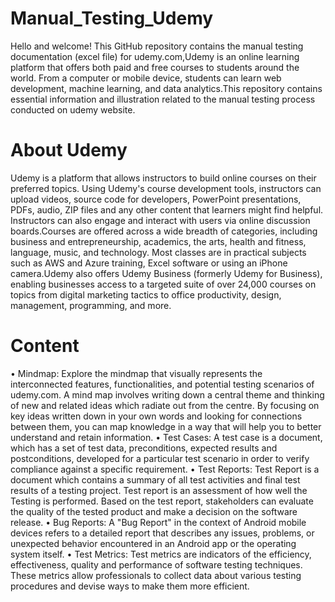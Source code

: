 # Manual_Testing_Udemy
Hello and welcome! This GitHub repository contains the manual testing documentation (excel file) for udemy.com,Udemy is an online learning platform that offers both paid and free courses to students around the world. From a computer or mobile device, students can learn web development, machine learning, and data analytics.This repository contains essential information and illustration related to the manual testing process conducted on udemy website.
# About Udemy
Udemy is a platform that allows instructors to build online courses on their preferred topics. Using Udemy's course development tools, instructors can upload videos, source code for developers, PowerPoint presentations, PDFs, audio, ZIP files and any other content that learners might find helpful. Instructors can also engage and interact with users via online discussion boards.Courses are offered across a wide breadth of categories, including business and entrepreneurship, academics, the arts, health and fitness, language, music, and technology. Most classes are in practical subjects such as AWS and Azure training, Excel software or using an iPhone camera.Udemy also offers Udemy Business (formerly Udemy for Business), enabling businesses access to a targeted suite of over 24,000 courses on topics from digital marketing tactics to office productivity, design, management, programming, and more. 
# Content
•	Mindmap: Explore the mindmap that visually represents the interconnected features, functionalities, and potential testing scenarios of udemy.com. A mind map involves writing down a central theme and thinking of new and related ideas which radiate out from the centre. By focusing on key ideas written down in your own words and looking for connections between them, you can map knowledge in a way that will help you to better understand and retain information.
•	Test Cases: A test case is a document, which has a set of test data, preconditions, expected results and postconditions, developed for a particular test scenario in order to verify compliance against a specific requirement.
•	Test Reports: Test Report is a document which contains a summary of all test activities and final test results of a testing project. Test report is an assessment of how well the Testing is performed. Based on the test report, stakeholders can evaluate the quality of the tested product and make a decision on the software release.
•	Bug Reports: A "Bug Report" in the context of Android mobile devices refers to a detailed report that describes any issues, problems, or unexpected behavior encountered in an Android app or the operating system itself.
•	Test Metrics: Test metrics are indicators of the efficiency, effectiveness, quality and performance of software testing techniques. These metrics allow professionals to collect data about various testing procedures and devise ways to make them more efficient. 
